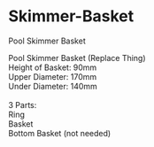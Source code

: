 # Skimmer-Basket
Pool Skimmer Basket

Pool Skimmer Basket (Replace Thing)</br>
Height of Basket: 90mm</br>
Upper Diameter: 170mm</br>
Under Diameter: 140mm</br>
</br>
3 Parts:</br>
Ring</br>
Basket</br>
Bottom Basket (not needed)</br>
